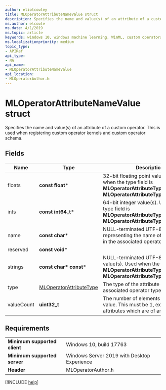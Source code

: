 ```yaml
---
author: eliotcowley
title: MLOperatorAttributeNameValue struct
description: Specifies the name and value(s) of an attribute of a custom operator.
ms.author: elcowle
ms.date: 4/1/2019
ms.topic: article
keywords: windows 10, windows machine learning, WinML, custom operators, MLOperatorAttributeNameValue
ms.localizationpriority: medium
topic_type:
- APIRef
api_type:
- NA
api_name:
- MLOperatorAttributeNameValue
api_location:
- MLOperatorAuthor.h
---
```


# MLOperatorAttributeNameValue struct

Specifies the name and value(s) of an attribute of a custom operator. This is used when registering custom operator kernels and custom operator schema.

## Fields

| Name       | Type                    | Description |
|------------|-------------------------|-------------|
| floats     | **const float***            | 32-bit floating point value(s). Used when the type field is **MLOperatorAttributeType::Float** or **MLOperatorAttributeType::FloatArray**. |
| ints       | **const int64_t***          | 64-bit integer value(s). Used when the type field is **MLOperatorAttributeType::Int** or **MLOperatorAttributeType::IntArray**. |
| name       | **const char***             | NULL-terminated UTF-8 string representing the name of the attribute in the associated operator type. |
| reserved   | **const void***             |             |
| strings    | **const char\* const***      | NULL-terminated UTF-8 string value(s). Used when the type field is **MLOperatorAttributeType::String** or **MLOperatorAttributeType::StringArray**. |
| type       | [MLOperatorAttributeType](MLOperatorAttributeType.md) | The type of the attribute in the associated operator type. |
| valueCount | **uint32_t**                | The number of elements in the attribute value. This must be 1, except for attributes which are of array types. |

## Requirements

| | |
|-|-|
| **Minimum supported client** | Windows 10, build 17763 |
| **Minimum supported server** | Windows Server 2019 with Desktop Experience |
| **Header** | MLOperatorAuthor.h |

[!INCLUDE [help](../../includes/get-help.md)]
